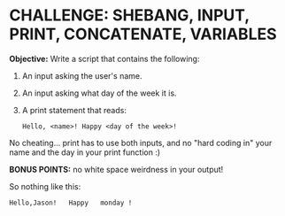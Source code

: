 # CHALLENGE: SHEBANG, INPUT, PRINT, CONCATENATE, VARIABLES

**Objective:** Write a script that contains the following:

1. An input asking the user's name.
2. An input asking what day of the week it is.
3. A print statement that reads:
      
    ```
    Hello, <name>! Happy <day of the week>!
    ```
    
No cheating... print has to use both inputs, and no "hard coding in" your name and the day in your print function :)

**BONUS POINTS:** no white space weirdness in your output!

So nothing like this:

    Hello,Jason!   Happy   monday !
